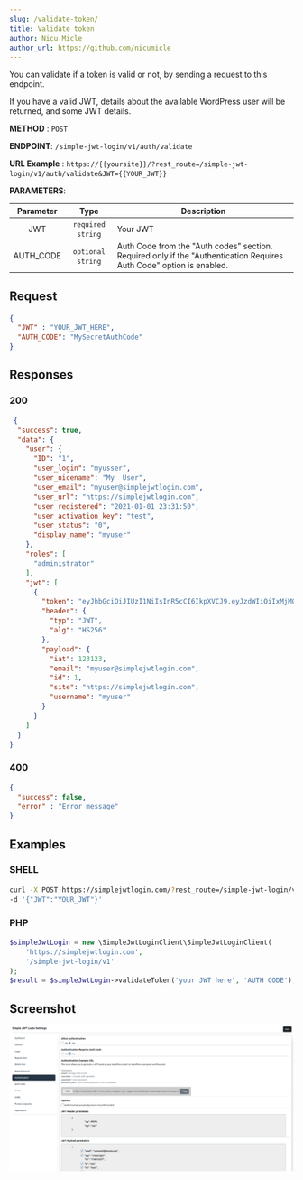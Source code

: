 ```yaml
---
slug: /validate-token/
title: Validate token
author: Nicu Micle
author_url: https://github.com/nicumicle
---
```


You can validate if a token is valid or not, by sending a request to this endpoint.

If you have a valid JWT, details about the available WordPress user will be returned, and some JWT details.


**METHOD** : `POST`

**ENDPOINT**: `/simple-jwt-login/v1/auth/validate`

**URL Example** : `https://{{yoursite}}/?rest_route=/simple-jwt-login/v1/auth/validate&JWT={{YOUR_JWT}}`

**PARAMETERS**:

| Parameter       |   Type           |   Description|
| :-------------: | :--------------: | ------------ |
|   JWT  | `required` `string` | Your JWT |
| AUTH_CODE | `optional` `string` | Auth Code from the "Auth codes" section. Required only if the "Authentication Requires Auth Code" option is enabled.|


## Request

```json
{
  "JWT" : "YOUR_JWT_HERE",
  "AUTH_CODE": "MySecretAuthCode"
}
```


## Responses

### 200
```json
 {
  "success": true,
  "data": {
    "user": {
      "ID": "1",
      "user_login": "myusser",
      "user_nicename": "My  User",
      "user_email": "myuser@simplejwtlogin.com",
      "user_url": "https://simplejwtlogin.com",
      "user_registered": "2021-01-01 23:31:50",
      "user_activation_key": "test",
      "user_status": "0",
      "display_name": "myuser"
    },
    "roles": [
      "administrator"
    ],
    "jwt": [
      {
        "token": "eyJhbGciOiJIUzI1NiIsInR5cCI6IkpXVCJ9.eyJzdWIiOiIxMjM0NTY3ODkwIiwibmFtZSI6IkpvaG4gRG9lIiwiaWF0IjoxNTE2MjM5MDIyfQ.SflKxwRJSMeKKF2QT4fwpMeJf36POk6yJV_adQssw5c",
        "header": {
          "typ": "JWT",
          "alg": "HS256"
        },
        "payload": {
          "iat": 123123,
          "email": "myuser@simplejwtlogin.com",
          "id": 1,
          "site": "https://simplejwtlogin.com",
          "username": "myuser"
        }
      }
    ]
  }
}
```

### 400

```json
{
  "success": false,
  "error" : "Error message"
}
```

## Examples

### SHELL

```bash
curl -X POST https://simplejwtlogin.com/?rest_route=/simple-jwt-login/v1/auth/validate \
-d '{"JWT":"YOUR_JWT"}'
```

### PHP

```php
$simpleJwtLogin = new \SimpleJwtLoginClient\SimpleJwtLoginClient(
    'https://simplejwtlogin.com',
    '/simple-jwt-login/v1'
);
$result = $simpleJwtLogin->validateToken('your JWT here', 'AUTH CODE');
```

## Screenshot

![](https://github.com/nicumicle/simple-jwt-login/blob/master/wordpress.org/assets/screenshot-7.png?raw=true)
